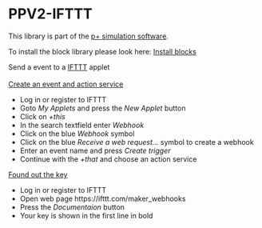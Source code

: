 # PPV2-IFTTT
This library is part of the [p+ simulation software](https://github.com/Mynogs/PPV2-Simulation-System).

To install the block library please look here: [Install blocks](https://github.com/Mynogs/PPV2-Simulation-System/blob/master/README.md#install-blocks)




Send a event to a [IFTTT](https://ifttt.com) applet<br><br>
<u>Create an event and action service</u><br>
<ul>
<li>Log in or register to IFTTT<br>
<li>Goto <i>My Applets</i> and press the <i>New Applet</i> button<br>
<li>Click on <i>+this</i><br>
<li>In the search textfield enter <i>Webhook</i><br>
<li>Click on the blue <i>Webhook</i> symbol<br>
<li>Click on the blue <i>Receive a web request...</i> symbol to create a webhook<br>
<li>Enter an event name and press <i>Create trigger</i><br>
<li>Continue with the <i>+that</i> and choose an action service<br>
</ul>
<u>Found out the key</u><br>
<ul>
<li>Log in or register to IFTTT<br>
<li>Open web page https://ifttt.com/maker_webhooks<br>
<li>Press the <i>Documentaion</i> button<br>
<li>Your key is shown in the first line in bold<br>
</ul>
